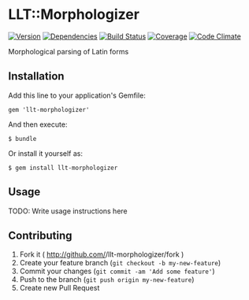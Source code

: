 # LLT::Morphologizer

[![Version](http://allthebadges.io/latin-language-toolkit/llt-morphologizer/badge_fury.png)](http://allthebadges.io/latin-language-toolkit/llt-morphologizer/badge_fury)
[![Dependencies](http://allthebadges.io/latin-language-toolkit/llt-morphologizer/gemnasium.png)](http://allthebadges.io/latin-language-toolkit/llt-morphologizer/gemnasium)
[![Build Status](http://allthebadges.io/latin-language-toolkit/llt-morphologizer/travis.png)](http://allthebadges.io/latin-language-toolkit/llt-morphologizer/travis)
[![Coverage](http://allthebadges.io/latin-language-toolkit/llt-morphologizer/coveralls.png)](http://allthebadges.io/latin-language-toolkit/llt-morphologizer/coveralls)
[![Code Climate](http://allthebadges.io/latin-language-toolkit/llt-morphologizer/code_climate.png)](http://allthebadges.io/latin-language-toolkit/llt-morphologizer/code_climate)

Morphological parsing of Latin forms

## Installation

Add this line to your application's Gemfile:

    gem 'llt-morphologizer'

And then execute:

    $ bundle

Or install it yourself as:

    $ gem install llt-morphologizer

## Usage

TODO: Write usage instructions here

## Contributing

1. Fork it ( http://github.com/<my-github-username>/llt-morphologizer/fork )
2. Create your feature branch (`git checkout -b my-new-feature`)
3. Commit your changes (`git commit -am 'Add some feature'`)
4. Push to the branch (`git push origin my-new-feature`)
5. Create new Pull Request
